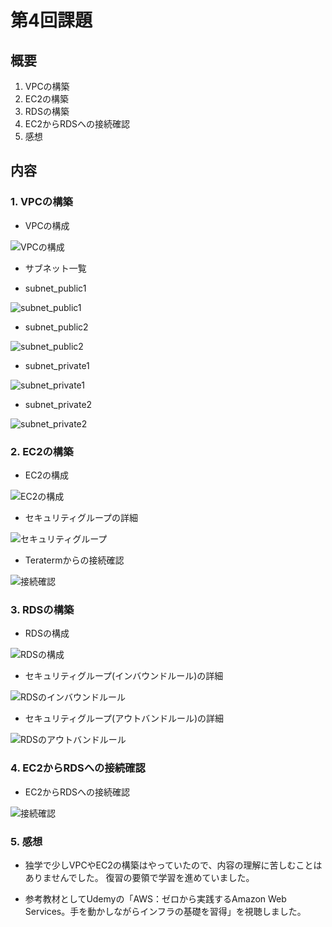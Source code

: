 # 第4回課題

## 概要

1. VPCの構築
2. EC2の構築
3. RDSの構築
4. EC2からRDSへの接続確認
5. 感想

## 内容

### 1. VPCの構築

- VPCの構成

![VPCの構成](images/lecture04/01_1_vpc.png)

- サブネット一覧

- subnet_public1

![subnet_public1](images/lecture04/01_2_vpc_subnet_public1.png)

- subnet_public2

![subnet_public2](images/lecture04/01_3_vpc_subnet_public2.png)

- subnet_private1

![subnet_private1](images/lecture04/01_4_vpc_subnet_private1.png)

- subnet_private2

![subnet_private2](images/lecture04/01_5_vpc_subnet_private2.png)

### 2. EC2の構築

- EC2の構成

![EC2の構成](images/lecture04/02_1_ec2.png)

- セキュリティグループの詳細

![セキュリティグループ](images/lecture04/02_2_ec2_securitygroup.png)

- Teratermからの接続確認

![接続確認](images/lecture04/02_3_ec2_connect.png)

### 3. RDSの構築

- RDSの構成

![RDSの構成](images/lecture04/03_1_rds_db.png)

- セキュリティグループ(インバウンドルール)の詳細

![RDSのインバウンドルール](images/lecture04/03_2_rds_inbound_security.png)

- セキュリティグループ(アウトバンドルール)の詳細

![RDSのアウトバンドルール](images/lecture04/03_3_rds_outbound_security.png)

### 4. EC2からRDSへの接続確認

- EC2からRDSへの接続確認

![接続確認](images/lecture04/04_1_connect_mysql.png)

### 5. 感想

- 独学で少しVPCやEC2の構築はやっていたので、内容の理解に苦しむことはありませんでした。
  復習の要領で学習を進めていました。
  
- 参考教材としてUdemyの「AWS：ゼロから実践するAmazon Web Services。手を動かしながらインフラの基礎を習得」を視聴しました。